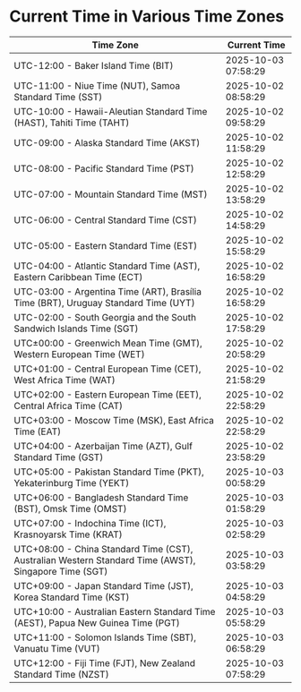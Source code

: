 # Current Time in Various Time Zones

| Time Zone | Current Time |
|-----------|--------------|
| UTC-12:00 - Baker Island Time (BIT) | 2025-10-03 07:58:29 |
| UTC-11:00 - Niue Time (NUT), Samoa Standard Time (SST) | 2025-10-02 08:58:29 |
| UTC-10:00 - Hawaii-Aleutian Standard Time (HAST), Tahiti Time (TAHT) | 2025-10-02 09:58:29 |
| UTC-09:00 - Alaska Standard Time (AKST) | 2025-10-02 11:58:29 |
| UTC-08:00 - Pacific Standard Time (PST) | 2025-10-02 12:58:29 |
| UTC-07:00 - Mountain Standard Time (MST) | 2025-10-02 13:58:29 |
| UTC-06:00 - Central Standard Time (CST) | 2025-10-02 14:58:29 |
| UTC-05:00 - Eastern Standard Time (EST) | 2025-10-02 15:58:29 |
| UTC-04:00 - Atlantic Standard Time (AST), Eastern Caribbean Time (ECT) | 2025-10-02 16:58:29 |
| UTC-03:00 - Argentina Time (ART), Brasília Time (BRT), Uruguay Standard Time (UYT) | 2025-10-02 16:58:29 |
| UTC-02:00 - South Georgia and the South Sandwich Islands Time (SGT) | 2025-10-02 17:58:29 |
| UTC±00:00 - Greenwich Mean Time (GMT), Western European Time (WET) | 2025-10-02 20:58:29 |
| UTC+01:00 - Central European Time (CET), West Africa Time (WAT) | 2025-10-02 21:58:29 |
| UTC+02:00 - Eastern European Time (EET), Central Africa Time (CAT) | 2025-10-02 22:58:29 |
| UTC+03:00 - Moscow Time (MSK), East Africa Time (EAT) | 2025-10-02 22:58:29 |
| UTC+04:00 - Azerbaijan Time (AZT), Gulf Standard Time (GST) | 2025-10-02 23:58:29 |
| UTC+05:00 - Pakistan Standard Time (PKT), Yekaterinburg Time (YEKT) | 2025-10-03 00:58:29 |
| UTC+06:00 - Bangladesh Standard Time (BST), Omsk Time (OMST) | 2025-10-03 01:58:29 |
| UTC+07:00 - Indochina Time (ICT), Krasnoyarsk Time (KRAT) | 2025-10-03 02:58:29 |
| UTC+08:00 - China Standard Time (CST), Australian Western Standard Time (AWST), Singapore Time (SGT) | 2025-10-03 03:58:29 |
| UTC+09:00 - Japan Standard Time (JST), Korea Standard Time (KST) | 2025-10-03 04:58:29 |
| UTC+10:00 - Australian Eastern Standard Time (AEST), Papua New Guinea Time (PGT) | 2025-10-03 05:58:29 |
| UTC+11:00 - Solomon Islands Time (SBT), Vanuatu Time (VUT) | 2025-10-03 06:58:29 |
| UTC+12:00 - Fiji Time (FJT), New Zealand Standard Time (NZST) | 2025-10-03 07:58:29 |
